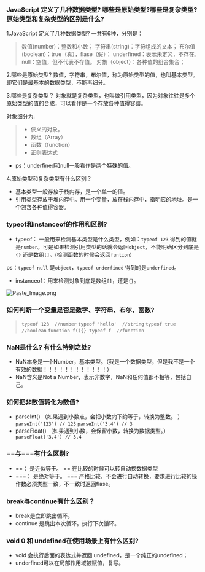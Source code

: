 ### JavaScript 定义了几种数据类型? 哪些是原始类型?哪些是复杂类型?原始类型和复杂类型的区别是什么?
1.JavaScript 定义了几种数据类型?
 一共有6种，分别是：
> 数值(number)：整数和小数；
> 字符串(string)：字符组成的文本；
> 布尔值(boolean)：true（真），flase（假）；
> underfined：表示未定义，不存在。
> null：空值，但不代表不存值。
> 对象（object）：各种值的组合集合；

2.哪些是原始类型?
数值，字符串，布尔值，称为原始类型的值，也叫基本类型。即它们是最基本的数据类型，不能再细分。

3.哪些是复杂类型？
对象就是复杂类型，也叫做引用类型，因为对象往往是多个原始类型的值的合成，可以看作是一个存放各种值得容器。

对象细分为:
> - 侠义的对象。
> - 数组（Array）
> - 函数（function）
> - 正则表达式

- ps：underfined和null一般看作是两个特殊的值。

4.原始类型和复杂类型有什么区别？
- 基本类型一般存放于栈内存，是一个单一的值。
- 引用类型存放于堆内存中。用一个变量，放在栈内存中，指明它的地址。是一个包含各种值得容器。

### typeof和instanceof的作用和区别?
- typeof： 一般用来检测基本类型是什么类型，例如：```typeof 123``` 得到的值就是```number```。可是如果检测引用类型的话就会返回```object```，不能明确区分到底是```{}``` 还是数组```[]```。(检测函数的时候会返回```funtion```)

ps：```typeof null``` 是```object```，```typeof underfined``` 得到的是```underfined```。

- instanceof：用来检测对象到底是数组```[]```，还是```{}```。

![Paste_Image.png](http://upload-images.jianshu.io/upload_images/8126350-31458c40d14e608c.png?imageMogr2/auto-orient/strip%7CimageView2/2/w/1240)

### 如何判断一个变量是否是数字、字符串、布尔、函数?
> ```typeof 123  //number```
```typeof 'hello'  //string```
```typeof true  //boolean```
```function f(){} typeof f  //function```

### NaN是什么? 有什么特别之处?
- NaN本身是一个Number，基本类型。（我是一个数据类型，但是我不是一个有效的数据！！！！！！！！！！！！）
- NaN含义是Not a Number，表示非数字，NaN和任何值都不相等，包括自己。

### 如何把非数值转化为数值?
- parseInt()  （如果遇到小数点，会把小数向下约等于，转换为整数。 ）
```parseInt('123') // 123```
```parseInt('3.4') // 3```
- parseFloat() （如果遇到小数，会保留小数，转换为数据类型。）
``` parseFloat('3.4') // 3.4```

### ==与===有什么区别?
- ==： 是近似等于。 == 在比较的时候可以转自动换数据类型
- ===： 是绝对等于。 === 严格比较，不会进行自动转换，要求进行比较的操作数必须类型一致，不一致时返回flase。

### break与continue有什么区别？
- break是立即跳出循环。
- continue 是跳出本次循环。执行下次循环。

### void 0 和 undefined在使用场景上有什么区别?
- void 会执行后面的表达式并返回 undefined，是一个纯正的undefined；
- underfined可以在局部作用域被赋值，复写。
